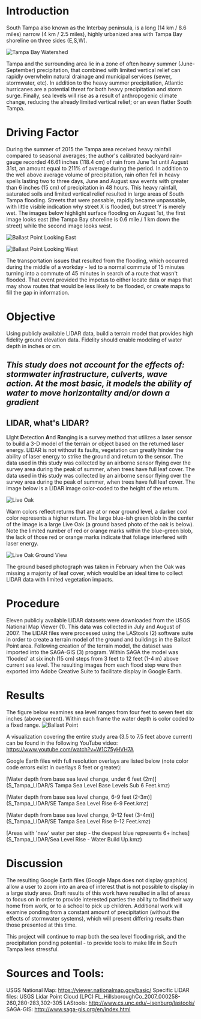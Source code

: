 # Introduction
South Tampa also known as the Interbay peninsula, is a long (14 km / 8.6 miles) narrow (4 km / 2.5 miles), highly urbanized area with Tampa Bay shoreline on three sides (E,S,W).  

![Tampa Bay Watershed](inset_map.jpg)

Tampa and the surrounding area lie in a zone of often heavy summer (June-September) precipitation, that combined with limited vertical relief can rapidly overwhelm natural drainage and municipal services (sewer, stormwater, etc).  In addition to the heavy summer precipitation, Atlantic hurricanes are a potential threat for both heavy precipitation and storm surge.  Finally, sea levels will rise as a result of anthropogenic climate change, reducing the already limited vertical relief; or an even flatter South Tampa.

# Driving Factor
During the summer of 2015 the Tampa area received heavy rainfall compared to seasonal averages; the author's calibrated backyard rain-gauge recorded 46.61 inches (118.4 cm) of rain from June 1st until August 31st, an amount equal to 211% of average during the period.  In addition to the well above average volume of precipitation, rain often fell in heavy spells lasting two to three days, June and August saw events with greater than 6 inches (15 cm) of precipitation in 48 hours.  This heavy rainfall, saturated soils and limited vertical relief resulted in large areas of South Tampa flooding.  Streets that were passable, rapidly became unpassable, with little visible indication why street X is flooded, but street Y is merely wet.  The images below highlight surface flooding on August 1st, the first image looks east (the Tampa Bay shoreline is 0.6 mile / 1 km down the street) while the second image looks west.  

 ![Ballast Point Looking East](IMG_2607.JPG)
  
 ![Ballast Point Looking West](IMG_2610.JPG)
 
The transportation issues that resulted from the flooding, which occurred during the middle of a workday - led to a normal commute of 15 minutes turning into a commute of 45 minutes in search of a route that wasn't flooded.  That event provided the impetus to either locate data or maps that may show routes that would be less likely to be flooded, or create maps to fill the gap in information.
 
# Objective
Using publicly available LIDAR data, build a terrain model that provides high fidelity ground elevation data.  Fidelity should enable modeling of water depth in inches or cm.  

## *This study does not account for the effects of: stormwater infrastructure, culverts, wave action. At the most basic, it models the ability of water to move horizontality and/or down a gradient*

## LIDAR, what's LIDAR? 
**LI**ght **D**etection **A**nd **R**anging is a survey method that utilizes a laser sensor to build a 3-D model of the terrain or object based on the returned laser energy.  LIDAR is not without its faults, vegetation can greatly hinder the ability of laser energy to strike the ground and return to the sensor.  The data used in this study was collected by an airborne sensor flying over the survey area during the peak of summer, when trees have full leaf cover. The data used in this study was collected by an airborne sensor flying over the survey area during the peak of summer, when trees have full leaf cover.  The image below is a LIDAR image color-coded to the height of the return.

![Live Oak](bp_lidar-pts.jpg)

Warm colors reflect returns that are at or near ground level, a darker cool color represents a higher return.  The large blue-ish green blob in the center of the image is a large Live Oak (a ground based photo of the oak is below).  Note the limited number of red or orange marks within the blue-green blob, the lack of those red or orange marks indicate that foliage interfered with laser energy.

![Live Oak Ground View](IMG_4233.JPG)

The ground based photograph was taken in February when the Oak was missing a majority of leaf cover, which would be an ideal time to collect LIDAR data with limited vegetation impacts. 

# Procedure

Eleven publicly available LIDAR datasets were downloaded from the USGS National Map Viewer (1).  This data was collected in July and August of 2007.  The LIDAR files were processed using the LAStools (2) software suite in order to create a terrain model of the ground and buildings in the Ballast Point area. Following creation of the terrain model, the dataset was imported into the SAGA-GIS (3) program.  Within SAGA the model was 'flooded' at six inch (15 cm) steps from 3 feet to 12 feet (1-4 m) above current sea level. The resulting images from each flood step were then exported into Adobe Creative Suite to facilitate display in Google Earth. 

# Results

The figure below examines sea level ranges from four feet to seven feet six inches (above current).  Within each frame the water depth is color coded to a fixed range.
![Ballast Point](looped.gif)

A visualization covering the entire study area (3.5 to 7.5 feet above current) can be found in the following YouTube video:
https://www.youtube.com/watch?v=W1C75yHVH7A

Google Earth files with full resolution overlays are listed below (note color code errors exist in overlays 8 feet or greater):

[Water depth from base sea level change, under 6 feet (2m)](S_Tampa_LIDAR/S Tampa Sea Level Base Levels Sub 6 Feet.kmz)
 
[Water depth from base sea level change, 6-9 feet (2-3m)](S_Tampa_LIDAR/SE Tampa Sea Level Rise 6-9 Feet.kmz)
 
[Water depth from base sea level change, 9-12 feet (3-4m)](S_Tampa_LIDAR/SE Tampa Sea Level Rise 9-12 Feet.kmz)
 
[Areas with 'new' water per step - the deepest blue represents 6+ inches](S_Tampa_LIDAR/Sea Level Rise - Water Build Up.kmz)

# Discussion

The resulting Google Earth files (Google Maps does not display graphics) allow a user to zoom into an area of interest that is not possible to display in a large study area.  Draft results of this work have resulted in a list of areas to focus on in order to provide interested parties the ability to find their way home from work, or to a school to pick up children.  Additional work will examine ponding from a constant amount of precipitation (without the effects of stormwater systems), which will present differing results than those presented at this time.

This project will continue to map both the sea level flooding risk, and the precipitation ponding potential - to provide tools to make life in South Tampa less stressful.

# Sources and Tools:
USGS National Map: https://viewer.nationalmap.gov/basic/
Specific LIDAR files: USGS Lidar Point Cloud (LPC) FL_HillsboroughCo_2007_000258-260,280-283,302-305
LAStools: http://www.cs.unc.edu/~isenburg/lastools/
SAGA-GIS: http://www.saga-gis.org/en/index.html
